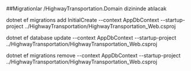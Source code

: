 ##Migrationlar /HighwayTransportation.Domain dizininde atılacak

dotnet ef migrations add InitialCreate --context AppDbContext --startup-project ../HighwayTransportation/HighwayTransportation_Web.csproj

dotnet ef database update  --context AppDbContext --startup-project ../HighwayTransportation/HighwayTransportation_Web.csproj


dotnet ef migrations remove --context AppDbContext --startup-project ../HighwayTransportation/HighwayTransportation_Web.csproj